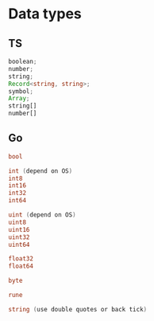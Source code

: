 # Data types

## TS

```ts
boolean;
number;
string;
Record<string, string>;
symbol;
Array;
string[]
number[]
```

## Go

```go
bool

int (depend on OS)
int8
int16
int32
int64

uint (depend on OS)
uint8
uint16
uint32
uint64

float32
float64

byte

rune

string (use double quotes or back tick)
```

